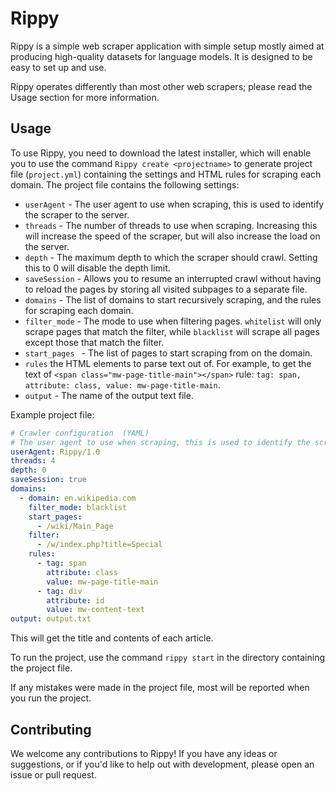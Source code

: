 # Rippy

Rippy is a simple web scraper application with simple setup mostly aimed at producing high-quality datasets for language models. It is designed to be easy to set up and use.

Rippy operates differently than most other web scrapers; please read the Usage section for more information. 

## Usage

To use Rippy, you need to download the latest installer, which will enable you to use the command `Rippy create <projectname>` to
generate project file (`project.yml`) containing the settings and HTML rules for scraping each domain. The project file contains the following settings:

* `userAgent` - The user agent to use when scraping, this is used to identify the scraper to the server.
* `threads` - The number of threads to use when scraping. Increasing this will increase the speed of the scraper, but will also increase the load on the server.
* `depth` - The maximum depth to which the scraper should crawl. Setting this to 0 will disable the depth limit.
* `saveSession` - Allows you to resume an interrupted crawl without having to reload the pages by storing all visited subpages to a separate file.
* `domains` - The list of domains to start recursively scraping, and the rules for scraping each domain.
* `filter_mode` - The mode to use when filtering pages. `whitelist` will only scrape pages that match the filter, while `blacklist` will scrape all pages except those that match the filter.
* `start_pages ` - The list of pages to start scraping from on the domain.
* `rules` the HTML elements to parse text out of. For example, to get the text of `<span class="mw-page-title-main"></span>` rule: `tag: span, attribute: class, value: mw-page-title-main`.
* `output` - The name of the output text file.

Example project file:

```yml
# Crawler configuration  (YAML)
# The user agent to use when scraping, this is used to identify the scraper to the server.
userAgent: Rippy/1.0
threads: 4
depth: 0
saveSession: true
domains:
  - domain: en.wikipedia.com
    filter_mode: blacklist
    start_pages:
      - /wiki/Main_Page
    filter:
      - /w/index.php?title=Special
    rules:
      - tag: span
        attribute: class
        value: mw-page-title-main
      - tag: div
        attribute: id
        value: mw-content-text
output: output.txt
```

This will get the title and contents of each article.

To run the project, use the command `rippy start` in the directory containing the project file.

If any mistakes were made in the project file, most will be reported when you run the project.

## Contributing

We welcome any contributions to Rippy! If you have any ideas or suggestions, or if you'd like to help out with development, please open an issue or pull request.
